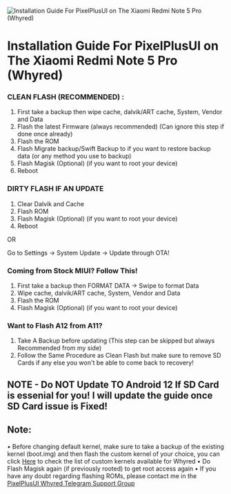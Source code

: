 ![Installation Guide For PixelPlusUI on The Xiaomi Redmi Note 5 Pro (Whyred) ](https://i.imgur.com/pmZkslu.png "Installation")

# Installation Guide For PixelPlusUI on The Xiaomi Redmi Note 5 Pro (Whyred)

### CLEAN FLASH (RECOMMENDED) : 
1. First take a backup then wipe cache, dalvik/ART cache, System, Vendor and Data
2. Flash the latest Firmware (always recommended) (Can ignore this step if done once already)
3. Flash the ROM
4. Flash Migrate backup/Swift Backup to if you want to restore backup data (or any method you use to backup)
5. Flash Magisk (Optional) (if you want to root your device) 
6. Reboot

### DIRTY FLASH IF AN UPDATE
1. Clear Dalvik and Cache 
2. Flash ROM
3. Flash Magisk (Optional) (if you want to root your device) 
4. Reboot

OR 

Go to Settings -> System Update -> Update through OTA! 

### Coming from Stock MIUI? Follow This! 
1. First take a backup then FORMAT DATA -> Swipe to format Data
2. Wipe cache, dalvik/ART cache, System, Vendor and Data
3. Flash the ROM
4. Flash Magisk (Optional) (if you want to root your device) 

### Want to Flash A12 from A11?
1. Take A Backup before updating (This step can be skipped but always Recommended from my side)
2. Follow the Same Procedure as Clean Flash but make sure to remove SD Cards if any else you won't be able to come back to recovery!
## NOTE - Do NOT Update TO Android 12 If SD Card is essenial for you! I will update the guide once SD Card issue is Fixed!  

## Note: 
• Before changing default kernel, make sure to take a backup of the existing kernel (boot.img) and then flash the custom kernel of your choice, you can click [Here](https://t.me/modulesrepo/1606) to check the list of custom kernels available for Whyred
• Do Flash Magisk again (if previously rooted) to get root access again 
• If you have any doubt regarding flashing ROMs, please contact me in the [PixelPlusUI Whyred Telegram Support Group](https://t.me/ppui_whyred)
